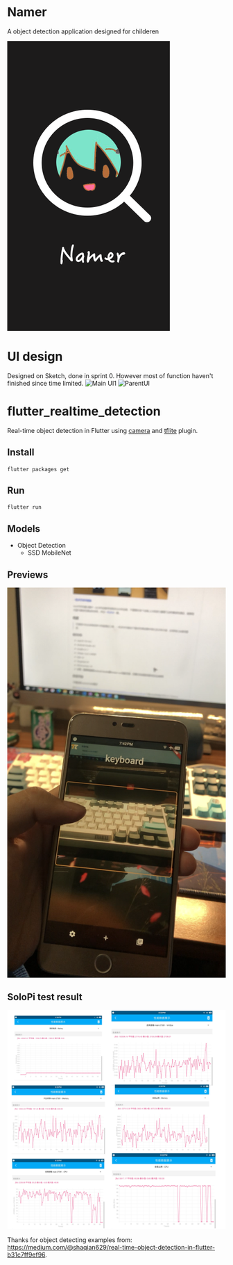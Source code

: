 # Namer

A object detection application designed for childeren

![](first.png) 

# UI design

Designed on Sketch, done in sprint 0. However most of function haven't finished since time limited.
<img width="664" alt="Main UI1" src="https://user-images.githubusercontent.com/37313808/154317767-86d0b0e4-f1a1-4ae5-8d34-fb76a065914a.png">
![ParentUI](https://user-images.githubusercontent.com/37313808/154317783-30e1126e-4ae4-4214-8e1e-d6fe959128fe.jpg)


# flutter_realtime_detection

Real-time object detection in Flutter using [camera](https://pub.dartlang.org/packages/camera) and [tflite](https://pub.dartlang.org/packages/tflite) plugin. 

## Install 

```
flutter packages get
```

## Run

```
flutter run
```

## Models

- Object Detection
  - SSD MobileNet

## Previews

![](preview.PNG) 

## SoloPi test result

![](solopi.jpg) 


Thanks for object detecting examples from:
https://medium.com/@shaqian629/real-time-object-detection-in-flutter-b31c7ff9ef96.


